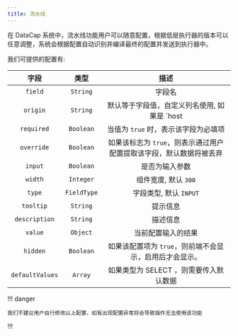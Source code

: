 ```yaml
---
title: 流水线
---
```


在 DataCap 系统中，流水线功能用户可以随意配置，根据低层执行器的版本可以任意调整，系统会根据配置自动识别并编译最终的配置并发送到执行器中。

我们可提供的配置有:

|       字段        |     类型      |                           描述                           |
|:---------------:|:-----------:|:------------------------------------------------------:|
|     `field`     |  `String`   |                          字段名                           |
|    `origin`     |  `String`   | 默认等于字段值，自定义列名使用, 如果是 `host|port` 格式，系统将会将字段通过 `:` 进行拼接  |
|   `required`    |  `Boolean`  |                 当值为 `true` 时，表示该字段为必填项                 |
|   `override`    |  `Boolean`  | 如果该标志为 `true`，则表示通过用户配置提取该字段，默认数据将被丢弃 |
|     `input`     |  `Boolean`  |                        是否为输入参数                         |
|     `width`     |  `Integer`  |                     组件宽度, 默认 `300`                     |
|     `type`      | `FieldType` |                    字段类型, 默认 `INPUT`                    |
|    `tooltip`    |  `String`   |                          提示信息                          |
|  `description`  |  `String`   |                          描述信息                          |
|     `value`     |  `Object`   |                       当前配置输入的结果                        |
|    `hidden`     |  `Boolean`  |            如果该配置项为 `true`，则前端不会显示，启用后才会显示。             |
| `defaultValues` |   `Array`   |                如果类型为 SELECT ，则需要传入默认数据                 |

!!! danger

    我们不建议用户自行修改以上配置，如有出现配置异常将会导致插件无法使用该功能
!!!
